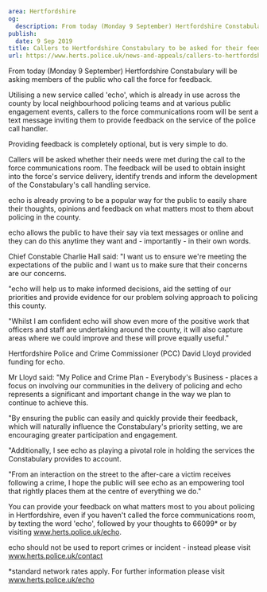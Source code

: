 ```yaml
area: Hertfordshire
og:
  description: From today (Monday 9 September) Hertfordshire Constabulary will be asking members of the public who call the force for feedback.
publish:
  date: 9 Sep 2019
title: Callers to Hertfordshire Constabulary to be asked for their feedback
url: https://www.herts.police.uk/news-and-appeals/callers-to-hertfordshire-constabulary-to-be-asked-for-their-feedback-706
```

From today (Monday 9 September) Hertfordshire Constabulary will be asking members of the public who call the force for feedback.

Utilising a new service called 'echo', which is already in use across the county by local neighbourhood policing teams and at various public engagement events, callers to the force communications room will be sent a text message inviting them to provide feedback on the service of the police call handler.

Providing feedback is completely optional, but is very simple to do.

Callers will be asked whether their needs were met during the call to the force communications room. The feedback will be used to obtain insight into the force's service delivery, identify trends and inform the development of the Constabulary's call handling service.

echo is already proving to be a popular way for the public to easily share their thoughts, opinions and feedback on what matters most to them about policing in the county.

echo allows the public to have their say via text messages or online and they can do this anytime they want and - importantly - in their own words.

Chief Constable Charlie Hall said: "I want us to ensure we're meeting the expectations of the public and I want us to make sure that their concerns are our concerns.

"echo will help us to make informed decisions, aid the setting of our priorities and provide evidence for our problem solving approach to policing this county.

"Whilst I am confident echo will show even more of the positive work that officers and staff are undertaking around the county, it will also capture areas where we could improve and these will prove equally useful."

Hertfordshire Police and Crime Commissioner (PCC) David Lloyd provided funding for echo.

Mr Lloyd said: "My Police and Crime Plan - Everybody's Business - places a focus on involving our communities in the delivery of policing and echo represents a significant and important change in the way we plan to continue to achieve this.

"By ensuring the public can easily and quickly provide their feedback, which will naturally influence the Constabulary's priority setting, we are encouraging greater participation and engagement.

"Additionally, I see echo as playing a pivotal role in holding the services the Constabulary provides to account.

"From an interaction on the street to the after-care a victim receives following a crime, I hope the public will see echo as an empowering tool that rightly places them at the centre of everything we do."

You can provide your feedback on what matters most to you about policing in Hertfordshire, even if you haven't called the force communications room, by texting the word 'echo', followed by your thoughts to 66099* or by visiting www.herts.police.uk/echo.

echo should not be used to report crimes or incident - instead please visit www.herts.police.uk/contact

*standard network rates apply. For further information please visit www.herts.police.uk/echo
